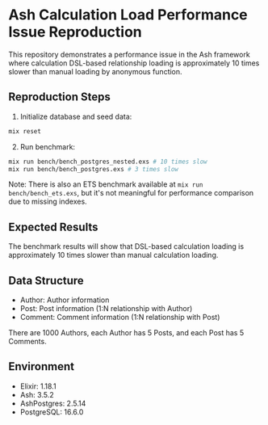 # Ash Calculation Load Performance Issue Reproduction

This repository demonstrates a performance issue in the Ash framework where calculation DSL-based relationship loading is approximately 10 times slower than manual loading by anonymous function.

## Reproduction Steps

1. Initialize database and seed data:
```bash
mix reset
```

2. Run benchmark:
```bash
mix run bench/bench_postgres_nested.exs # 10 times slow
mix run bench/bench_postgres.exs # 3 times slow
```

Note: There is also an ETS benchmark available at `mix run bench/bench_ets.exs`, but it's not meaningful for performance comparison due to missing indexes.

## Expected Results

The benchmark results will show that DSL-based calculation loading is approximately 10 times slower than manual calculation loading.

## Data Structure

- Author: Author information
- Post: Post information (1:N relationship with Author)
- Comment: Comment information (1:N relationship with Post)

There are 1000 Authors, each Author has 5 Posts, and each Post has 5 Comments.

## Environment

- Elixir: 1.18.1
- Ash: 3.5.2
- AshPostgres: 2.5.14
- PostgreSQL: 16.6.0